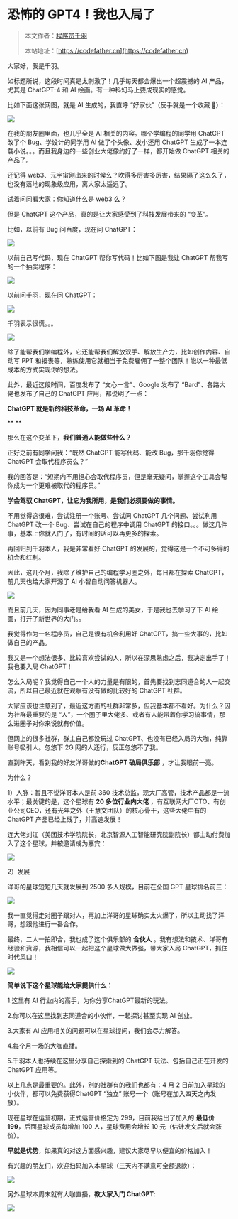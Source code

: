 # 恐怖的 GPT4！我也入局了

> 本文作者：[程序员千羽](https://yuyuanweb.feishu.cn/wiki/Abldw5WkjidySxkKxU2cQdAtnah)
>
> 本站地址：[https://codefather.cn](https://codefather.cn)

大家好，我是千羽。

如标题所说，这段时间真是太刺激了！几乎每天都会爆出一个超震撼的 AI 产品，尤其是 ChatGPT-4 和 AI 绘画。有一种科幻马上要成现实的感觉。

比如下面这张网图，就是 AI 生成的，我直呼 “好家伙”（反手就是一个收藏 🐶）：

![](https://pic.yupi.icu/5563/202311091241330.png)

在我的朋友圈里面，也几乎全是 AI 相关的内容。哪个学编程的同学用 ChatGPT 改了个 Bug、学设计的同学用 AI 做了个头像、发小还用 ChatGPT 生成了一本连载小说。。。而且我身边的一些创业大佬像约好了一样，都开始做 ChatGPT 相关的产品了。

还记得 web3、元宇宙刚出来的时候么？吹得多厉害多厉害，结果隔了这么久了，也没有落地的现象级应用，离大家太遥远了。

试着问问看大家：你知道什么是 web3 么？

但是 ChatGPT 这个产品，真的是让大家感受到了科技发展带来的 “变革”。

比如，以前有 Bug 问百度，现在问 ChatGPT：

![](https://pic.yupi.icu/5563/202311091241390.png)

以前自己写代码，现在 ChatGPT 帮你写代码！比如下图是我让 ChatGPT 帮我写的一个抽奖程序：

![](https://pic.yupi.icu/5563/202311091241317.png)

以前问千羽，现在问 ChatGPT：

![](https://pic.yupi.icu/5563/202311091241377.png)

千羽表示很慌。。。

![](https://pic.yupi.icu/5563/202311091241324.png)

除了能帮我们学编程外，它还能帮我们解放双手、解放生产力，比如创作内容、自动写 PPT 和报表等，熟练使用它就相当于免费雇佣了一整个团队！能以一种最低成本的方式实现你的想法。

此外，最近这段时间，百度发布了 “文心一言”、Google 发布了 “Bard”、各路大佬也发布了自己的 ChatGPT 应用，都说明了一点：

**ChatGPT 就是新的科技革命，一场 AI 革命！**

**
**

那么在这个变革下，**我们普通人能做些什么？**



正好之前有同学问我：“既然 ChatGPT 能写代码、能改 Bug，那千羽你觉得 ChatGPT 会取代程序员么？”



我的回答是：“短期内不用担心会取代程序员，但是毫无疑问，掌握这个工具会帮你成为一个更难被取代的程序员。”



**学会驾驭 ChatGPT，让它为我所用，是我们必须要做的事情。**



不用觉得这很难，尝试注册一个账号、尝试问 ChatGPT 几个问题、尝试利用 ChatGPT 改一个 Bug、尝试在自己的程序中调用 ChatGPT 的接口。。。做这几件事，基本上你就入门了，有时间的话可以再更多的探索。



再回归到千羽本人，我是非常看好 ChatGPT 的发展的，觉得这是一个不可多得的机会和红利。



因此，这几个月，我除了维护自己的编程学习圈之外，每日都在探索 ChatGPT，前几天也给大家开源了 AI 小智自动问答机器人。



![](https://pic.yupi.icu/5563/202311091241407.png)





而且前几天，因为同事老是给我看 AI 生成的美女，于是我也去学习了下 AI 绘画，打开了新世界的大门。。



我觉得作为一名程序员，自己是很有机会利用好 ChatGPT，搞一些大事的，比如做自己的产品。



我又是一个想法很多、比较喜欢尝试的人，所以在深思熟虑之后，我决定出手了！我也要入局 ChatGPT！



怎么入局呢？我觉得自己一个人的力量是有限的，首先要找到志同道合的人一起交流，所以自己最近就在观察有没有做的比较好的 ChatGPT 社群。



大家应该也注意到了，最近这方面的社群非常多，但我基本都不看好。为什么？因为社群最重要的是 “人”，一个圈子里大佬多、或者有人能带着你学习搞事情，那么进圈子对你来说就有价值。



但网上的很多社群，群主自己都没玩过 ChatGPT、也没有已经入局的大咖，纯靠账号吸引人。忽悠下 2G 网的人还行，反正忽悠不了我。



直到昨天，看到我的好友洋哥做的**ChatGPT 破局俱乐部** ，才让我眼前一亮。



为什么？



1）人脉：暂且不说洋哥本人是前 360 技术总监，现大厂高管，技术产品都是一流水平；最关键的是，这个星球有 **20 多位行业内大佬** ，有互联网大厂CTO、有创业公司CEO，还有光年之外（王慧文团队）的核心骨干，这些大佬中有的 ChatGPT 产品已经上线了，并高速发展！



连大佬刘江（美团技术学院院长，北京智源人工智能研究院副院长）都主动付费加入了这个星球，并被邀请成为嘉宾：

![](https://pic.yupi.icu/5563/202311091241907.jpeg)


2）发展

洋哥的星球短短几天就发展到 2500 多人规模，目前在全国 GPT 星球排名前三：

![](https://pic.yupi.icu/5563/202311091241918.jpeg)


我一直觉得走对圈子跟对人，再加上洋哥的星球确实太火爆了，所以主动找了洋哥，想跟他进行一番合作。

最终，二人一拍即合，我也成了这个俱乐部的 **合伙人** 。我有想法和技术、洋哥有经验和资源，我相信可以一起把这个星球做大做强，带大家入局 ChatGPT，抓住时代风口！

![](https://pic.yupi.icu/5563/202311091241934.jpeg)

**简单说下这个星球能给大家提供什么：**

1.这里有 AI 行业内的高手，为你分享ChatGPT最新的玩法。

2.你可以在这里找到志同道合的小伙伴，一起探讨甚至实现 AI 创业。

3.大家有 AI 应用相关的问题可以在星球提问，我们会尽力解答。

4.每个月一场的大咖直播。

5.千羽本人也持续在这里分享自己探索到的 ChatGPT 玩法、包括自己正在开发的 ChatGPT 应用等。

以上几点是最重要的。此外，别的社群有的我们也都有：4 月 2 日前加入星球的小伙伴，都可以免费获得ChatGPT “独立” 账号一个（账号在加入四天之内发放）。

现在星球在运营初期，正式运营价格定为 299，目前我给出了加入的 **最低价 199**，后面星球成员每增加 100 人，星球费用会增长 10 元（估计发文后就会涨价）。

**早就是优势**，如果真的对这方面感兴趣，建议大家尽早以便宜的价格加入！

有兴趣的朋友们，欢迎扫码加入本星球（三天内不满意可全额退款）：

![](https://pic.yupi.icu/5563/202311091241029.png)


另外星球本周末就有大咖直播，**教大家入门 ChatGPT**:

![](https://pic.yupi.icu/5563/202311091241090.png)